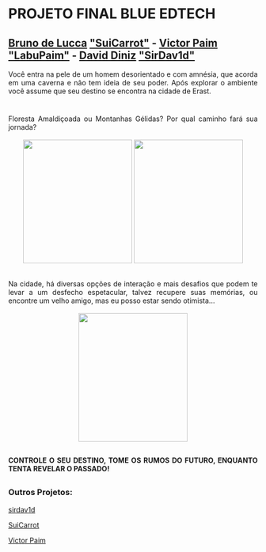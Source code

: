 # PROJETO FINAL BLUE EDTECH
## [Bruno de Lucca](https://www.linkedin.com/in/bruno-de-lucca-026369220/) ["SuiCarrot"](https://github.com/SuiCarrot)  - [Victor Paim](https://www.linkedin.com/in/labupaim/) ["LabuPaim"](https://github.com/LabuPaim) - [David Diniz](https://www.linkedin.com/in/david-dev-/) ["SirDav1d"](https://github.com/sirdav1d)

<div align = "justify">
Você entra na pele de um homem desorientado e com amnésia, que acorda em uma caverna
e não tem ideia de seu poder. Após explorar o ambiente você assume que seu destino se encontra na cidade de Erast.
</div>

#

<section style:display block margin:"auto" align = "justify">
Floresta Amaldiçoada ou Montanhas Gélidas? Por qual caminho fará sua jornada?<br>
 <br>
<div align ="center">
<img width = "220px" height = "250px" src = "https://i.pinimg.com/564x/e7/84/21/e78421f4c365bcb0f5f51337eeedec3a.jpg">
<img width = "220px" height = "250px" src = "https://i.pinimg.com/564x/bc/3e/1e/bc3e1e5867382bbdcaa35c10c7ffbfc3.jpg">
</div>
</section>

##

<section align = "justify">
Na cidade, há diversas opções de interação e mais desafios que podem te levar a um desfecho 
espetacular, talvez recupere suas memórias, ou encontre um velho amigo, mas eu posso
estar sendo otimista...<br>
 <br>
<div align = "center">
<img width = "220px" height = "260px" src = "https://i.pinimg.com/564x/00/59/e7/0059e731bd6cc4e8c4c0d131a2517811.jpg">
</div>
<section>

 ##
 
#### CONTROLE O SEU DESTINO, TOME OS RUMOS DO FUTURO, ENQUANTO TENTA REVELAR O PASSADO!

##

 ### Outros Projetos:
 
 [sirdav1d](https://github.com/sirdav1d/MOD01-PROJETO01-BLUEMER)
 
 [SuiCarrot](https://github.com/SuiCarrot/JornadaDoHeroi)
 
 [Victor Paim](https://github.com/LabuPaim/Projetos-Blue_EdTech)
